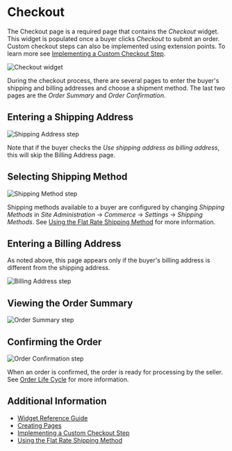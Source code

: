 # Checkout

The Checkout page is a required page that contains the _Checkout_ widget. This widget is populated once a buyer clicks _Checkout_ to submit an order. Custom checkout steps can also be implemented using extension points. To learn more see [Implementing a Custom Checkout Step](../../developer-guide/implementing-a-custom-checkout-step.md).

![Checkout widget](./checkout/images/01.png)

During the checkout process, there are several pages to enter the buyer's shipping and billing addresses and choose a shipment method. The last two pages are the _Order Summary_ and _Order Confirmation_.

## Entering a Shipping Address

![Shipping Address step](./checkout/images/02.png)

Note that if the buyer checks the _Use shipping address as billing address_, this will skip the Billing Address page.

## Selecting Shipping Method

![Shipping Method step](./checkout/images/03.png)

Shipping methods available to a buyer are configured by changing _Shipping Methods_ in _Site Administration_ → _Commerce_ → _Settings_ -> _Shipping Methods_. See [Using the Flat Rate Shipping Method](../../store-administration/configuring-shipping-methods/using-the-flat-rate-shipping-method.md) for more information.

## Entering a Billing Address

As noted above, this page appears only if the buyer's billing address is different from the shipping address.

![Billing Address step](./checkout/images/04.png)

## Viewing the Order Summary

![Order Summary step](./checkout/images/05.png)

## Confirming the Order

![Order Confirmation step](./checkout/images/06.png)

When an order is confirmed, the order is ready for processing by the seller. See [Order Life Cycle](../../order-management/orders/order-life-cycle.md) for more information.

## Additional Information

* [Widget Reference Guide](../liferay-commerce-widgets/widget-reference.md)
* [Creating Pages](https://help.liferay.com/hc/en-us/articles/360018171291-Creating-Pages)
* [Implementing a Custom Checkout Step](../../developer-guide/implementing-a-custom-checkout-step.md)
* [Using the Flat Rate Shipping Method](../../store-administration/configuring-shipping-methods/using-the-flat-rate-shipping-method.md)
